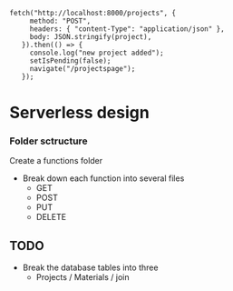  ```
 fetch("http://localhost:8000/projects", {
      method: "POST",
      headers: { "content-Type": "application/json" },
      body: JSON.stringify(project),
    }).then(() => {
      console.log("new project added");
      setIsPending(false);
      navigate("/projectspage");
    });
```

# Serverless design
### Folder sctructure
Create a functions folder
  - Break down each function into several files
    - GET 
    - POST
    - PUT
    - DELETE

## TODO
- Break the database tables into three
  - Projects / Materials / join 